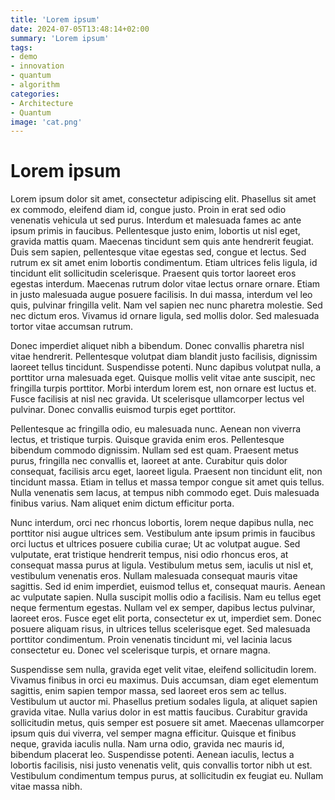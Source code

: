 ```yaml
---
title: 'Lorem ipsum'
date: 2024-07-05T13:48:14+02:00
summary: 'Lorem ipsum'
tags:
- demo
- innovation
- quantum
- algorithm
categories: 
- Architecture
- Quantum
image: 'cat.png'
---
```



# Lorem ipsum

Lorem ipsum dolor sit amet, consectetur adipiscing elit. Phasellus sit amet ex commodo, eleifend diam id, congue justo. Proin in erat sed odio venenatis vehicula ut sed purus. Interdum et malesuada fames ac ante ipsum primis in faucibus. Pellentesque justo enim, lobortis ut nisl eget, gravida mattis quam. Maecenas tincidunt sem quis ante hendrerit feugiat. Duis sem sapien, pellentesque vitae egestas sed, congue et lectus. Sed rutrum ex sit amet enim lobortis condimentum. Etiam ultrices felis ligula, id tincidunt elit sollicitudin scelerisque. Praesent quis tortor laoreet eros egestas interdum. Maecenas rutrum dolor vitae lectus ornare ornare. Etiam in justo malesuada augue posuere facilisis. In dui massa, interdum vel leo quis, pulvinar fringilla velit. Nam vel sapien nec nunc pharetra molestie. Sed nec dictum eros. Vivamus id ornare ligula, sed mollis dolor. Sed malesuada tortor vitae accumsan rutrum.

Donec imperdiet aliquet nibh a bibendum. Donec convallis pharetra nisl vitae hendrerit. Pellentesque volutpat diam blandit justo facilisis, dignissim laoreet tellus tincidunt. Suspendisse potenti. Nunc dapibus volutpat nulla, a porttitor urna malesuada eget. Quisque mollis velit vitae ante suscipit, nec fringilla turpis porttitor. Morbi interdum lorem est, non ornare est luctus et. Fusce facilisis at nisl nec gravida. Ut scelerisque ullamcorper lectus vel pulvinar. Donec convallis euismod turpis eget porttitor.

Pellentesque ac fringilla odio, eu malesuada nunc. Aenean non viverra lectus, et tristique turpis. Quisque gravida enim eros. Pellentesque bibendum commodo dignissim. Nullam sed est quam. Praesent metus purus, fringilla nec convallis et, laoreet at ante. Curabitur quis dolor consequat, facilisis arcu eget, laoreet ligula. Praesent non tincidunt elit, non tincidunt massa. Etiam in tellus et massa tempor congue sit amet quis tellus. Nulla venenatis sem lacus, at tempus nibh commodo eget. Duis malesuada finibus varius. Nam aliquet enim dictum efficitur porta.

Nunc interdum, orci nec rhoncus lobortis, lorem neque dapibus nulla, nec porttitor nisi augue ultrices sem. Vestibulum ante ipsum primis in faucibus orci luctus et ultrices posuere cubilia curae; Ut ac volutpat augue. Sed vulputate, erat tristique hendrerit tempus, nisi odio rhoncus eros, at consequat massa purus at ligula. Vestibulum metus sem, iaculis ut nisl et, vestibulum venenatis eros. Nullam malesuada consequat mauris vitae sagittis. Sed id enim imperdiet, euismod tellus et, consequat mauris. Aenean ac vulputate sapien. Nulla suscipit mollis odio a facilisis. Nam eu tellus eget neque fermentum egestas. Nullam vel ex semper, dapibus lectus pulvinar, laoreet eros. Fusce eget elit porta, consectetur ex ut, imperdiet sem. Donec posuere aliquam risus, in ultrices tellus scelerisque eget. Sed malesuada porttitor condimentum. Proin venenatis tincidunt mi, vel lacinia lacus consectetur eu. Donec vel scelerisque turpis, et ornare magna.

Suspendisse sem nulla, gravida eget velit vitae, eleifend sollicitudin lorem. Vivamus finibus in orci eu maximus. Duis accumsan, diam eget elementum sagittis, enim sapien tempor massa, sed laoreet eros sem ac tellus. Vestibulum ut auctor mi. Phasellus pretium sodales ligula, at aliquet sapien gravida vitae. Nulla varius dolor in est mattis faucibus. Curabitur gravida sollicitudin metus, quis semper est posuere sit amet. Maecenas ullamcorper ipsum quis dui viverra, vel semper magna efficitur. Quisque et finibus neque, gravida iaculis nulla. Nam urna odio, gravida nec mauris id, bibendum placerat leo. Suspendisse potenti. Aenean iaculis, lectus a lobortis facilisis, nisi justo venenatis velit, quis convallis tortor nibh ut est. Vestibulum condimentum tempus purus, at sollicitudin ex feugiat eu. Nullam vitae massa nibh.